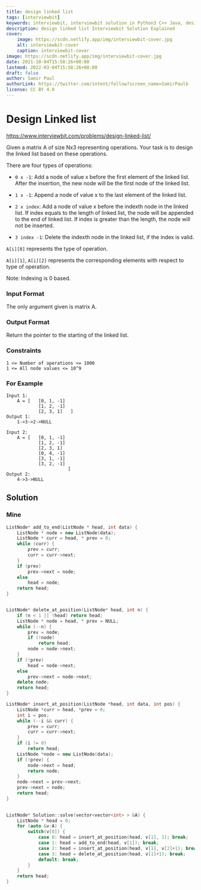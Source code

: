 ```yaml
---
title: design linked list
tags: [interviewbit]
keywords: interviewbit, interviewbit solution in Python3 C++ Java, design linked list solution
description: design linked list Interviewbit Solution Explained
cover:
    image: https://scdn.netlify.app/img/interviewbit-cover.jpg
    alt: interviewbit-cover
    caption: interviewbit-cover
image: https://scdn.netlify.app/img/interviewbit-cover.jpg
date: 2021-10-04T15:58:26+08:00
lastmod: 2022-03-04T15:58:26+08:00
draft: false
author: Samir Paul
authorLink: https://twitter.com/intent/follow?screen_name=SamirPaulb
license: CC BY 4.0
---
```


# Design Linked list

https://www.interviewbit.com/problems/design-linked-list/


Given a matrix A of size Nx3 representing operations. Your task is to design the linked list based on these operations.

There are four types of operations:

* `0 x -1`: Add a node of value x before the first element of the linked list. 
After the insertion, the new node will be the first node of the linked list.

* `1 x -1`: Append a node of value x to the last element of the linked list.

* `2 x index`: Add a node of value x before the indexth node in the linked list.
If index equals to the length of linked list, the node will be appended to the end of linked list.
If index is greater than the length, the node will not be inserted.

* `3 index -1`: Delete the indexth node in the linked list, if the index is valid.

`A[i][0]` represents the type of operation.

`A[i][1]`, `A[i][2]` represents the corresponding elements with respect to type of operation.

Note: Indexing is 0 based.

### Input Format

The only argument given is matrix A.

### Output Format

Return the pointer to the starting of the linked list.
### Constraints
```
1 <= Number of operations <= 1000
1 <= All node values <= 10^9
```

### For Example

```
Input 1:
    A = [   [0, 1, -1]
            [1, 2, -1]
            [2, 3, 1]   ]
Output 1:
    1->3->2->NULL

Input 2:
    A = [   [0, 1, -1]
            [1, 2, -1]
            [2, 3, 1]
            [0, 4, -1]
            [3, 1, -1]
            [3, 2, -1]
                       ]
Output 2:
    4->3->NULL
```

## Solution
### Mine
```cpp
ListNode* add_to_end(ListNode * head, int data) {
    ListNode * node = new ListNode(data);
    ListNode * curr = head, * prev = 0;
    while (curr) {
        prev = curr;
        curr = curr->next;
    }
    if (prev)
        prev->next = node;
    else
        head = node;
    return head;
} 


ListNode* delete_at_position(ListNode* head, int n) {
    if (n < 1 || !head) return head;
    ListNode * node = head, * prev = NULL;
    while (--n) {
        prev = node;
        if (!node)
            return head;
        node = node->next;
    }
    if (!prev)
        head = node->next;
    else
        prev->next = node->next;
    delete node;
    return head;
}

ListNode* insert_at_position(ListNode *head, int data, int pos) {
    ListNode *curr = head, *prev = 0;
    int i = pos;
    while (--i && curr) {
        prev = curr;
        curr = curr->next;
    }
    if (i != 0)
        return head;
    ListNode *node = new ListNode(data);
    if (!prev) {
        node->next = head;
        return node;
    }
    node->next = prev->next;
    prev->next = node;
    return head;
}

 
ListNode* Solution::solve(vector<vector<int> > &A) {
    ListNode * head = 0;
    for (auto &v:A) {
        switch(v[0]) {
            case 0: head = insert_at_position(head, v[1], 1); break;
            case 1: head = add_to_end(head, v[1]); break;
            case 2: head = insert_at_position(head, v[1], v[2]+1); break;
            case 3: head = delete_at_position(head, v[1]+1); break;
            default: break;
        }
    }
    return head;
}

```
